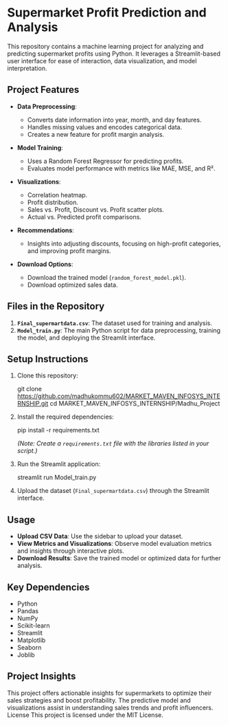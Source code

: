 # Supermarket Profit Prediction and Analysis

This repository contains a machine learning project for analyzing and predicting supermarket profits using Python. It leverages a Streamlit-based user interface for ease of interaction, data visualization, and model interpretation.

## Project Features

- **Data Preprocessing**:
  - Converts date information into year, month, and day features.
  - Handles missing values and encodes categorical data.
  - Creates a new feature for profit margin analysis.

- **Model Training**:
  - Uses a Random Forest Regressor for predicting profits.
  - Evaluates model performance with metrics like MAE, MSE, and R².

- **Visualizations**:
  - Correlation heatmap.
  - Profit distribution.
  - Sales vs. Profit, Discount vs. Profit scatter plots.
  - Actual vs. Predicted profit comparisons.

- **Recommendations**:
  - Insights into adjusting discounts, focusing on high-profit categories, and improving profit margins.

- **Download Options**:
  - Download the trained model (`random_forest_model.pkl`).
  - Download optimized sales data.

## Files in the Repository

1. **`Final_supermartdata.csv`**: The dataset used for training and analysis.
2. **`Model_train.py`**: The main Python script for data preprocessing, training the model, and deploying the Streamlit interface.

## Setup Instructions

1. Clone this repository:
   
   git clone https://github.com/madhukommu602/MARKET_MAVEN_INFOSYS_INTERNSHIP.git
cd MARKET_MAVEN_INFOSYS_INTERNSHIP/Madhu_Project
2. Install the required dependencies:

   pip install -r requirements.txt
  
   *(Note: Create a `requirements.txt` file with the libraries listed in your script.)*

3. Run the Streamlit application:

   streamlit run Model_train.py


4. Upload the dataset (`Final_supermartdata.csv`) through the Streamlit interface.

## Usage

- **Upload CSV Data**: Use the sidebar to upload your dataset.
- **View Metrics and Visualizations**: Observe model evaluation metrics and insights through interactive plots.
- **Download Results**: Save the trained model or optimized data for further analysis.

## Key Dependencies

- Python
- Pandas
- NumPy
- Scikit-learn
- Streamlit
- Matplotlib
- Seaborn
- Joblib

## Project Insights

This project offers actionable insights for supermarkets to optimize their sales strategies and boost profitability. The predictive model and visualizations assist in understanding sales trends and profit influencers.
License
This project is licensed under the MIT License.
